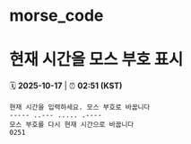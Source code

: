 # morse_code
# 현재 시간을 모스 부호 표시
<!-- MORSE_TIME_START -->
🗓️ **2025-10-17** | ⏰ **02:51 (KST)**

```
현재 시간을 입력하세요. 모스 부호로 바꿉니다
----- ..--- ..... .----
모스 부호를 다시 현재 시간으로 바꿉니다
0251
```
<!-- MORSE_TIME_END -->
